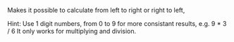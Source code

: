 Makes it possible to calculate from left to right or right to left,

Hint: Use 1 digit numbers, from 0 to 9 for more consistant results, e.g. 9 * 3 / 6
      It only works for multiplying and division.
